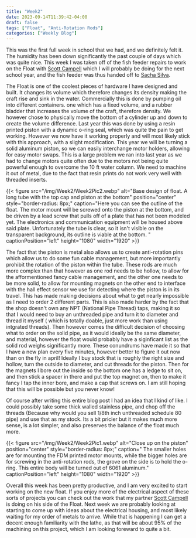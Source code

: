 ```yaml
---
title: "Week2"
date: 2023-09-14T11:39:42-04:00
draft: false    
tags: ["Float", "Anti-Rotation Rods"]
categories: ["Weekly Blog"]
---
```


This was the first full week in school that we had, and we definitely felt it. The humidity has been down significantly the past couple of days which was quite nice. This week I was taken off of the fish feeder repairs to work on the Float with [Scott Campell](https://josephscottcampbell.com/) which I will probably be doing for the next school year, and the fish feeder was thus handed off to [Sacha Silva](https://sachasilvia.wordpress.com/).


The Float is one of the coolest pieces of hardware I have designed and built. It changes its volume which therefore changes its density making the craft rise and sink in the water. Commercially this is done by pumping oil into different containers. one which has a fixed volume, and a rubber bladder that increases the volume of the craft, therefore density. We however chose to physically move the bottom of a cylinder up and down to create the volume difference. Last year this was done by using a resin printed piston with a dynamic o-ring seal, which was quite the pain to get working. However we now have it working properly and will most likely stick with this approach, with a slight modification. This year we will be turning a solid aluminum piston, so we can easily interchange motor holders, allowing for easy motor swaps. This is a large problem we ran into last year as we had to change motors quite often due to the motors not being quite powerful enough to overcome the 10 ft water column. We need to machine it out of metal, due to the fact that resin prints do not work very well with threaded inserts. 


{{< figure src="/img/Week2/Week2Pic2.webp" alt="Base design of float. A long tube with the top cap and piston at the bottom" position="center" style="border-radius: 8px;" caption="Here you can see the outline of the float. The motor mount will be screwed onto the piston at the bottom, and be driven by a lead screw that pulls off of a plate that has not been modeled yet. The electronics and communication equipment will be housed above said plate. Unfortunately the tube is clear, so it isn't visible on the transparent background, its outline is viable at the bottom. " captionPosition="left" height="1080" width="1920" >}}


The fact that the piston is metal also allows us to create anti-rotation pins which allow us to do some fun cable management, but more importantly prohibit the rotation of the piston within the tube. These rods are much more complex than that however as one rod needs to be hollow, to allow for the afformentioned fancy cable management, and the other one needs to be more solid, to allow for mounting magnets on the other end to interface with the hall effect sensor we use for detecting where the piston is in its travel. This has made making decisions about what to get nearly impossible as I need to order 2 different parts. This is also made harder by the fact that the shop doesn't own any NPT (National Pipe Thread) taps, making it so that I would need to buy an unthreaded pipe and turn it to diameter and thread it myself ( which is totally doable, just more work than using intgrated threads). Then however comes the difficult decision of choosing what to order on the solid pipe, as it would ideally be the same diameter, and material, however the float would probably have a siginficant list as the solid rod weighs significantly more. These conundrums have made it so that I have a new plan every five minutes, however better to figure it out now than on the fly in april! Ideally I buy stock that is roughly the right size and hollow, turn the outside to diameter, and cut threads for the piston. Then for the magnets I bore out the inside so the bottom one has a ledge to sit on, and then stick a spacer in there and put the top magnet on, then to make it fancy I tap the inner bore, and make a cap that screws on. I am still hoping that this will be possible but you never know!

Of course after writing this entire blog post I had an idea that I kind of like. I could possibly take some thick walled stainless pipe, and chop off the threads (Because why would you sell 1/8th inch unthreaded schedule 80 pipe) and use that as my stock. Its a bit pricier but it makes much more sense, is a lot simpler, and also preserves the balance of the float much more. 


{{< figure src="/img/Week2/Week2Pic1.webp" alt="Close up on the piston" position="center" style="border-radius: 8px;" caption=" The smaller holes are for mounting the FDM printed motor mounts, while the bigger holes are for screwing in the anti-rotation rods, the grove on the side is to hold the o-ring. This entire body will be turned out of 6061 aluminum." captionPosition="left" height="1080" width="1920" >}}


Overall this week has been pretty productive, and I am very excited to start working on the new float. If you enjoy more of the electrical aspect of these sorts of projects you can check out the work that my partner [Scott Campell](https://josephscottcampbell.com/posts/week-review-9-15-23/) is doing on his side of the Float. Next week we are probably looking at starting to come up with ideas about the electrical housing, and most likely waiting for my order of metals to arrive. While that is happening I can get a decent enough familiarity with the lathe, as that will be about 95% of the machining on this project, which I am looking foreward to quite a bit. 